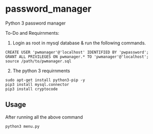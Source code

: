 # password_manager
Python 3 password manager

To-Do and Requirnments:

  1) Login as root in mysql database & run the following commands.

    CREATE USER 'pwmanager'@'localhost' IDENTIFIED BY 'pwpassword';
    GRANT ALL PRIVILEGES ON pwmanager.* TO 'pwmanager'@'localhost';
    source /path/to/pwmanager.sql

  2) The python 3 requirnments
    
    sudo apt-get install python3-pip -y
    pip3 install mysql.connector
    pip3 install cryptocode


## Usage
After running all the above command
  
    python3 menu.py 

